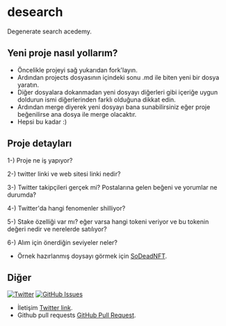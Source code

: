 # desearch

Degenerate search acedemy.

## Yeni proje nasıl yollarım?

- Öncelikle projeyi sağ yukarıdan fork'layın.
- Ardından projects dosyasının içindeki sonu .md ile biten yeni bir dosya yaratın.
- Diğer dosyalara dokanmadan yeni dosyayı diğerleri gibi içeriğe uygun doldurun ismi diğerlerinden farklı olduğuna dikkat edin.
- Ardından merge diyerek yeni dosyayı bana sunabilirsiniz eğer proje beğenilirse ana dosya ile merge olacaktır.
- Hepsi bu kadar :)


## Proje detayları

1-) Proje ne iş yapıyor?


2-) twitter linki ve web sitesi linki nedir?


3-) Twitter takipçileri gerçek mi? Postalarına gelen beğeni ve yorumlar ne durumda?


4-) Twitter'da hangi fenomenler shilliyor?


5-) Stake özelliği var mı? eğer varsa hangi tokeni veriyor ve bu tokenin değeri nedir ve nerelerde satılıyor?


6-) Alım için önerdiğin seviyeler neler?

- Örnek hazırlanmış doysayı görmek için [SoDeadNFT](https://github.com/omgbbqhaxx/desearch/blob/main/projects/sodead.md).


## Diğer

[![Twitter](https://img.shields.io/gitter/room/nwjs/nw.js.svg)](https://twitter.com/yasinaktimur/)
[![GitHub Issues](https://img.shields.io/badge/open%20issues-0-yellow.svg)](https://github.com/omgbbqhaxx/desearch/issues)

- İletişim [Twitter link](https://twitter.com/yasinaktimur).
- Github pull requests [GitHub Pull Request](https://github.com/omgbbqhaxx/desearch/pulls).
